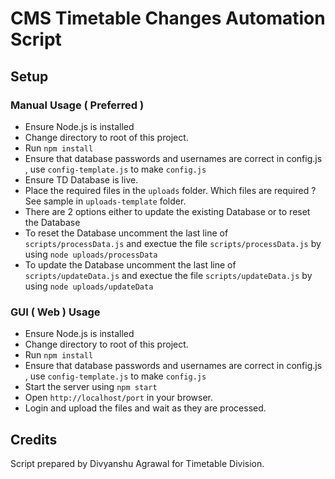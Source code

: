 # CMS Timetable Changes Automation Script

## Setup
### Manual Usage ( Preferred )
* Ensure Node.js is installed
* Change directory to root of this project.
* Run ```npm install```
* Ensure that database passwords and usernames are correct in config.js , use ```config-template.js``` to make ```config.js```
* Ensure TD Database is live.
* Place the required files in the ```uploads``` folder. Which files are required ? See sample in ```uploads-template``` folder.
* There are 2 options either to update the existing Database or to reset the Database
* To reset the Database uncomment the last line of ```scripts/processData.js``` and exectue the file ```scripts/processData.js``` by using ```node uploads/processData```
* To update the Database uncomment the last line of ```scripts/updateData.js``` and exectue the file ```scripts/updateData.js``` by using ```node uploads/updateData```

### GUI ( Web ) Usage 

* Ensure Node.js is installed
* Change directory to root of this project.
* Run ```npm install```
* Ensure that database passwords and usernames are correct in config.js , use ```config-template.js``` to make ```config.js```
* Start the server using ```npm start```
* Open ```http://localhost/port``` in your browser.
* Login and upload the files and wait as they are processed. 

## Credits

Script prepared by Divyanshu Agrawal for Timetable Division.